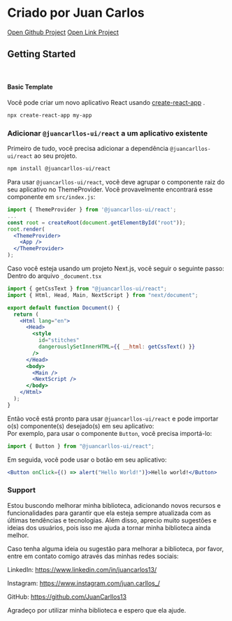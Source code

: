 <Meta title="Home" />

# Criado por Juan Carlos

[Open Github Project](https://github.com/JuanCarllos13/Design-System)
[Open Link Project](https://juancarllos13.github.io/Design-System/)

## Getting Started

<br />

#### Basic Template

Você pode criar um novo aplicativo React usando [create-react-app](https://facebook.github.io/create-react-app/) .

```sh
npx create-react-app my-app
```

### Adicionar `@juancarllos-ui/react` a um aplicativo existente

Primeiro de tudo, você precisa adicionar a dependência `@juancarllos-ui/react` ao seu projeto.

```sh
npm install @juancarllos-ui/react
```

Para usar `@juancarllos-ui/react`, você deve agrupar o componente raiz do seu aplicativo no ThemeProvider.
Você provavelmente encontrará esse componente em `src/index.js`:

```jsx
import { ThemeProvider } from '@juancarllos-ui/react';
...
const root = createRoot(document.getElementById("root"));
root.render(
  <ThemeProvider>
    <App />
  </ThemeProvider>
);
```

Caso você esteja usando um projeto Next.js, você seguir o seguinte passo: Dentro do arquivo `_document.tsx`

```jsx
import { getCssText } from "@juancarllos-ui/react";
import { Html, Head, Main, NextScript } from "next/document";

export default function Document() {
  return (
    <Html lang="en">
      <Head>
        <style
          id="stitches"
          dangerouslySetInnerHTML={{ __html: getCssText() }}
        />
      </Head>
      <body>
        <Main />
        <NextScript />
      </body>
    </Html>
  );
}
```

Então você está pronto para usar `@juancarllos-ui/react` e pode importar o(s) componente(s) desejado(s) em seu aplicativo:<br />
Por exemplo, para usar o componente `Button`, você precisa importá-lo:

```jsx
import { Button } from "@juancarllos-ui/react";
```

Em seguida, você pode usar o botão em seu aplicativo:

```jsx
<Button onClick={() => alert("Hello World!")}>Hello world!</Button>
```

### Support

Estou buscondo melhorar minha biblioteca, adicionando novos recursos e funcionalidades para garantir que ela esteja sempre atualizada com as últimas tendências e tecnologias. Além disso, aprecio muito sugestões e ideias dos usuários, pois isso me ajuda a tornar minha biblioteca ainda melhor.

Caso tenha alguma ideia ou sugestão para melhorar a biblioteca, por favor, entre em contato comigo através das minhas redes sociais:

LinkedIn: https://www.linkedin.com/in/juancarlos13/

Instagram: https://www.instagram.com/juan.carllos_/


GitHub: https://github.com/JuanCarllos13

Agradeço por utilizar minha biblioteca e espero que ela ajude.
